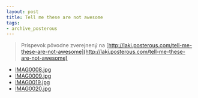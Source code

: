 ```yaml
---
layout: post
title: Tell me these are not awesome
tags:
- archive_posterous
---
```

> Príspevok pôvodne zverejnený na [http://laki.posterous.com/tell-me-these-are-not-awesome](http://laki.posterous.com/tell-me-these-are-not-awesome)

- [IMAG0008.jpg](/media/2009/IMAG0008.jpg)
- [IMAG0009.jpg](/media/2009/IMAG0009.jpg)
- [IMAG0019.jpg](/media/2009/IMAG0019.jpg)
- [IMAG0020.jpg](/media/2009/IMAG0020.jpg)